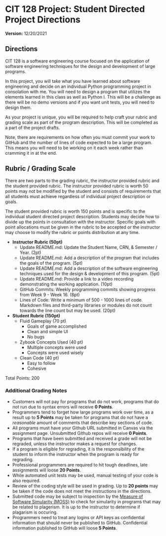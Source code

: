 # CIT 128 Project: Student Directed Project Directions

**Version:** 12/20/2021

## Directions

CIT 128 is a software engineering course focused on the application of software engineering techniques for the design and development of large programs.

In this project, you will take what you have learned about software engineering and decide on an individual Python programming project in consolation with me. You will need to design a program that utilizes the elements learned in this class as well as Python I. This will be a challenge as there will be no demo versions and if you want unit tests, you will need to design them.

As your project is unique, you will be required to help craft your rubric and grading scale as part of the program description. This will be completed as a part of the project drafts.

Note, there are requirements on how often you must commit your work to GitHub and the number of lines of code expected to be a large program. This means you will need to be working on it each week rather than cramming it in at the end.

## Rubric / Grading Scale

There are two parts to the grading rubric, the instructor provided rubric and the student provided rubric. The instructor provided rubric is worth 50 points may not be modified by the student and consists of requirements that all students must achieve regardless of individual project description or goals. 

The student provided rubric is worth 150 points and is specific to the individual student directed project description. Students may decide how to divide up the points in consultation with the instructor. Specific goals with point allocations must be given in the rubric to be accepted or the instructor may choose to modify the rubric or points distribution at any time.

* **Instructor Rubric (50pt)**
  * Update README.md: Update the Student Name, CRN, & Semester / Year. (2pt)
  * Update README.md: Add a description of the program that includes the goals of the program. (5pt)
  * Update README.md: Add a description of the software engineering techniques used for the design & development of this program. (5pt)
  * Update README.md: Provide a link to a video recording demonstrating the working application. (10pt)
  * GitHub Commits: Weekly programming commits showing progress from Week 9 - Week 16. (8pt)
  * Lines of Code: Write a minimum of 500 - 1000 lines of code. Markdown files and third-party libraries or modules do not count towards the line count but may be used. (20pt)
* **Student Rubric (150pt)**
  * Fluid Gameplay (70 pt)
      * Goals of game accomplished
      * Clean and simple UI
      * No bugs
  * Zybook Concepts Used (40 pt)
      * Multiple concepts were used
      * Concepts were used wisely
  * Clean Code (40 pt)
      * Easy to follow
      * Cohesive

Total Points: 200

### Additional Grading Notes

* Customers will not pay for programs that do not work, programs that do not run due to syntax errors will receive __0 Points__.
* Programmers tend to forget how large programs work over time, as a result up to __5 Points__ may be taken for programs that do not have a _reasonable_ amount of comments that describe key sections of code.
* All programs must have your Github URL submitted in Canvas via the assignment page. Unsubmitted Github repos will receive __0 Points__.
* Programs that have been submitted and received a grade will not be regraded, unless the instructor makes a request for changes.
* If a program is eligible for regrading, it is the responsibility of the student to inform the instructor when the program is ready for regrading.
* Professional programmers are required to hit tough deadlines, late assignments will loose __20 Points__.
* While automated unit tests may be used, manual testing of your code is also required. 
* Review of the coding style will be used in grading. Up to __20 points__ may be taken if the code does not meet the instructions in the directions.
* Submitted code may be subject to inspection by the [Measure of Software Simularity (MOSS)](https://theory.stanford.edu/~aiken/moss/) to check for simularity in programs that may be related to plagerism. It is up to the instructor to determine if plagarism is occuring.
* Programmers need to treat any logins or API keys as confidential information that should never be published to GitHub. Confidential information published to GitHub will loose __5 Points__.
